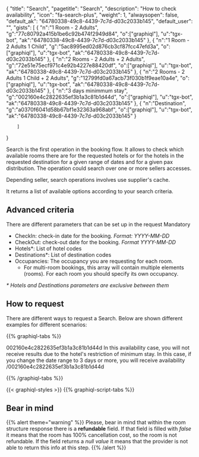 {
"title": "Search",
"pagetitle": "Search",
"description": "How to check availability",
"icon": "fa-search-plus",
"weight": 1,
"alwaysopen": false,
"default_ak": "64780338-49c8-4439-7c7d-d03c2033b145",
"default_user": "",
"gists": [
    {
        "n":"1 Room - 2 Adults",
        "g":"77c80792a415b1be6c92b474f2949d84",
        "o":["graphiql"],
        "u":"tgx-bot",
        "ak":"64780338-49c8-4439-7c7d-d03c2033b145"
    }, 
    {
        "n":"1 Room - 2 Adults 1 Child",
        "g":"5ac8995ed02d876cb3cf87fcc47efd3a",
        "o":["graphiql"],
        "u":"tgx-bot",
        "ak":"64780338-49c8-4439-7c7d-d03c2033b145"
    },
    {
        "n":"2 Rooms - 2 Adults + 2 Adults",
        "g":"72e51e75ecf971c4e92b4227e88420df",
        "o":["graphiql"],
        "u":"tgx-bot",
        "ak":"64780338-49c8-4439-7c7d-d03c2033b145"
    },
    {
        "n":"2 Rooms - 2 Adults 1 Child + 2 Adults",
        "g":"12799fd0a67acb73f030b1f9eae10a4e",
        "o":["graphiql"],
        "u":"tgx-bot",
        "ak":"64780338-49c8-4439-7c7d-d03c2033b145"
    },
    {
        "n":"3 days minimmum stay",
        "g":"002160e4c2822635ef3b1a3c81b1d44d",
        "o":["graphiql"],
        "u":"tgx-bot",
        "ak":"64780338-49c8-4439-7c7d-d03c2033b145"
    },
    {
        "n":"Destination",
        "g":"a0370f6041d58b67bf1e32363a968abf",
        "o":["graphiql"],
        "u":"tgx-bot",
        "ak":"64780338-49c8-4439-7c7d-d03c2033b145"
    }
    
        ]
}

Search is the first operation in the booking flow. It allows to check which available rooms there are for the requested hotels or for the hotels in the requested destination for a given range of dates and for a given pax distribution. The operation could search over one or more sellers accesses.

Depending seller, search operations involves use supplier's cache.

It returns a list of available options according to your search criteria.

## Advanced criteria
There are  different parameters that can be set up in the request 
Mandatory

- CheckIn: check-in date for the booking. _Format: YYYY-MM-DD_
- CheckOut: check-out date for the booking. _Format YYYY-MM-DD_
- Hotels*: List of hotel codes 
- Destinations*: List of destination codes
- Occupancies: The occupancy you are requesting for each room.
  - For multi-room bookings, this array will contain multiple elements (rooms). For each room you should specify its own occupancy.

_* Hotels and Destinations parameters are exclusive between them_

## How to request
There are different ways to request a Search. Below are shown different examples for different scenarios:

{{% graphiql-tabs %}}

002160e4c2822635ef3b1a3c81b1d44d
In this availability case, you will not receive results due to the hotel's restriction of minimum stay. In this case, if you change the date range to 3 days or more, you will receive availability
/002160e4c2822635ef3b1a3c81b1d44d

{{% /graphiql-tabs %}}

{{< graphiql-styles >}}
{{% graphiql-script-tabs %}}

## Bear in mind

{{% alert theme="warning" %}}
Please, bear in mind that within the room structure response there is a **refundable** field. If that field is filled with _false_ it means that the room has 100% cancellation cost, so the room is not refundable.
If the field returns a _null value_ it means that the provider is not able to return this info at this step.
{{% /alert %}}
